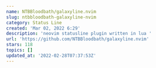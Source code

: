 ```yaml
---
name: NTBBloodbath/galaxyline.nvim
slug: ntbbloodbath-galaxyline-nvim
category: Status Line
created: 'Mar 02, 2022 6:29'
description: 'neovim statusline plugin written in lua '
url: 'https://github.com/NTBBloodbath/galaxyline.nvim'
stars: 118
topics: []
updated_at: '2022-02-28T07:37:53Z'
---
```


